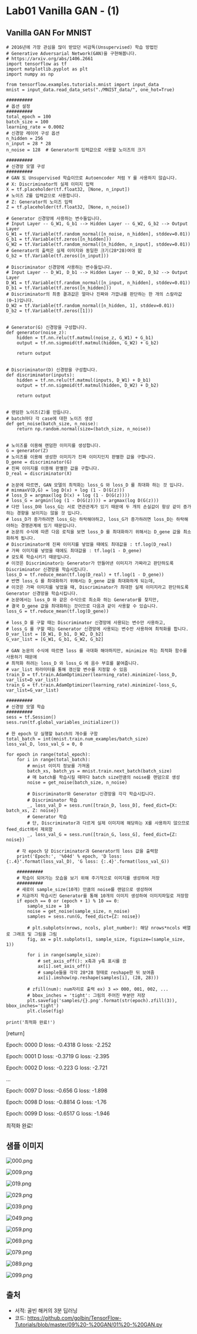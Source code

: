 # Lab01 Vanilla GAN - (1)

## Vanilla GAN For MNIST

    # 2016년에 가장 관심을 많이 받았던 비감독(Unsupervised) 학습 방법인
    # Generative Adversarial Network(GAN)을 구현해봅니다.
    # https://arxiv.org/abs/1406.2661
    import tensorflow as tf
    import matplotlib.pyplot as plt
    import numpy as np
    
    from tensorflow.examples.tutorials.mnist import input_data
    mnist = input_data.read_data_sets("./MNIST_data/", one_hot=True)
    
    ##########
    # 옵션 설정
    ##########
    total_epoch = 100
    batch_size = 100
    learning_rate = 0.0002
    # 신경망 레이어 구성 옵션
    n_hidden = 256
    n_input = 28 * 28
    n_noise = 128  # Generator의 입력값으로 사용할 노이즈의 크기
    
    ##########
    # 신경망 모델 구성
    ##########
    # GAN 도 Unsupervised 학습이므로 Autoencoder 처럼 Y 를 사용하지 않습니다.
    # X: Discriminator의 실제 이미지 입력
    X = tf.placeholder(tf.float32, [None, n_input])
    # 노이즈 Z를 입력값으로 사용합니다.
    # Z: Generator의 노이즈 입력
    Z = tf.placeholder(tf.float32, [None, n_noise])
    
    # Generator 신경망에 사용하는 변수들입니다.
    # Input Layer -- G_W1, G_b1 --> Hidden Layer -- G_W2, G_b2 --> Output Layer
    G_W1 = tf.Variable(tf.random_normal([n_noise, n_hidden], stddev=0.01))
    G_b1 = tf.Variable(tf.zeros([n_hidden]))
    G_W2 = tf.Variable(tf.random_normal([n_hidden, n_input], stddev=0.01))
    # Generator의 출력은 실제 이미지와 동일한 크기(28*28)여야 함
    G_b2 = tf.Variable(tf.zeros([n_input]))
    
    # Discriminator 신경망에 사용하는 변수들입니다.
    # Input Layer -- D_W1, D_b1 --> Hidden Layer -- D_W2, D_b2 --> Output Layer
    D_W1 = tf.Variable(tf.random_normal([n_input, n_hidden], stddev=0.01))
    D_b1 = tf.Variable(tf.zeros([n_hidden]))
    # Discriminator의 최종 결과값은 얼마나 진짜와 가깝냐를 판단하는 한 개의 스칼라값(0~1)입니다.
    D_W2 = tf.Variable(tf.random_normal([n_hidden, 1], stddev=0.01))
    D_b2 = tf.Variable(tf.zeros([1]))
    
    
    # Generator(G) 신경망을 구성합니다.
    def generator(noise_z):
        hidden = tf.nn.relu(tf.matmul(noise_z, G_W1) + G_b1)
        output = tf.nn.sigmoid(tf.matmul(hidden, G_W2) + G_b2)
    
        return output
    
    
    # Discriminator(D) 신경망을 구성합니다.
    def discriminator(inputs):
        hidden = tf.nn.relu(tf.matmul(inputs, D_W1) + D_b1)
        output = tf.nn.sigmoid(tf.matmul(hidden, D_W2) + D_b2)
    
        return output
    
    
    # 랜덤한 노이즈(Z)를 만듭니다.
    # batch마다 각 case에 대한 노이즈 생성
    def get_noise(batch_size, n_noise):
        return np.random.normal(size=(batch_size, n_noise))
    
    
    # 노이즈를 이용해 랜덤한 이미지를 생성합니다.
    G = generator(Z)
    # 노이즈를 이용해 생성한 이미지가 진짜 이미지인지 판별한 값을 구합니다.
    D_gene = discriminator(G)
    # 진짜 이미지를 이용해 판별한 값을 구합니다.
    D_real = discriminator(X)
    
    # 논문에 따르면, GAN 모델의 최적화는 loss_G 와 loss_D 를 최대화 하는 것 입니다.
    # minmaxV(D,G) = log D(x) + log (1 - D(G(z)))
    # loss_D = argmax(log D(x) + log (1 - D(G(z))))
    # loss_G = argmin(log (1 - D(G(z)))) = argmax(log D(G(z)))
    # 다만 loss_D와 loss_G는 서로 연관관계가 있기 때문에 두 개의 손실값이 항상 같이 증가하는 경향을 보이지는 않을 것 입니다.
    # loss_D가 증가하려면 loss_G는 하락해야하고, loss_G가 증가하려면 loss_D는 하락해야하는 경쟁관계에 있기 때문입니다.
    # 논문의 수식에 따른 다음 로직을 보면 loss_D 를 최대화하기 위해서는 D_gene 값을 최소화하게 됩니다.
    # Discriminator에 진짜 이미지를 넣었을 때에도 최대값을 : tf.log(D_real)
    # 가짜 이미지를 넣었을 때에도 최대값을 : tf.log(1 - D_gene)
    # 갖도록 학습시키기 때문입니다.
    # 이것은 Discriminator는 Generator가 만들어낸 이미지가 가짜라고 판단하도록 Discriminator 신경망을 학습시킵니다.
    loss_D = tf.reduce_mean(tf.log(D_real) + tf.log(1 - D_gene))
    # 반면 loss_G 를 최대화하기 위해서는 D_gene 값을 최대화하게 되는데,
    # 이것은 가짜 이미지를 넣었을 때, Discriminator가 최대한 실제 이미지라고 판단하도록 Generator 신경망을 학습시킵니다.
    # 논문에서는 loss_D 와 같은 수식으로 최소화 하는 Generator를 찾지만,
    # 결국 D_gene 값을 최대화하는 것이므로 다음과 같이 사용할 수 있습니다.
    loss_G = tf.reduce_mean(tf.log(D_gene))
    
    # loss_D 를 구할 때는 Discriminator 신경망에 사용되는 변수만 사용하고,
    # loss_G 를 구할 때는 Generator 신경망에 사용되는 변수만 사용하여 최적화를 합니다.
    D_var_list = [D_W1, D_b1, D_W2, D_b2]
    G_var_list = [G_W1, G_b1, G_W2, G_b2]
    
    # GAN 논문의 수식에 따르면 loss 를 극대화 해야하지만, minimize 하는 최적화 함수를 사용하기 때문에
    # 최적화 하려는 loss_D 와 loss_G 에 음수 부호를 붙여줍니다.
    # var_list 파라미터를 통해 갱신할 변수를 지정할 수 있음
    train_D = tf.train.AdamOptimizer(learning_rate).minimize(-loss_D, var_list=D_var_list)
    train_G = tf.train.AdamOptimizer(learning_rate).minimize(-loss_G, var_list=G_var_list)
    
    ##########
    # 신경망 모델 학습
    ##########
    sess = tf.Session()
    sess.run(tf.global_variables_initializer())
    
    # 한 epoch 당 실행할 batch의 개수를 구함
    total_batch = int(mnist.train.num_examples/batch_size)
    loss_val_D, loss_val_G = 0, 0
    
    for epoch in range(total_epoch):
        for i in range(total_batch):
            # mnist 이미지 정보를 가져옴
            batch_xs, batch_ys = mnist.train.next_batch(batch_size)
            # 매 batch를 학습시킬 때마다 batch size만큼의 noise를 랜덤으로 생성
            noise = get_noise(batch_size, n_noise)
    
            # Discriminator와 Generator 신경망을 각각 학습시킵니다.
            # Discriminator 학습
            _, loss_val_D = sess.run([train_D, loss_D], feed_dict={X: batch_xs, Z: noise})
            # Generator 학습
            # 단, Discriminator과 다르게 실제 이미지에 해당하는 X를 사용하지 않으므로 feed_dict에서 제외함
            _, loss_val_G = sess.run([train_G, loss_G], feed_dict={Z: noise})
    
        # 각 epoch 당 Discriminator과 Generator의 loss 값을 출력함
        print('Epoch:', '%04d' % epoch, 'D loss: {:.4}'.format(loss_val_D), 'G loss: {:.4}'.format(loss_val_G))
    
        ##########
        # 학습이 되어가는 모습을 보기 위해 주기적으로 이미지를 생성하여 저장
        ##########
        # 새로이 sample_size(10개) 만큼의 noise를 랜덤으로 생성하여
        # 지금까지 학습시킨 Generator를 통해 10개의 이미지 생성하여 이미지파일로 저장함
        if epoch == 0 or (epoch + 1) % 10 == 0:
            sample_size = 10
            noise = get_noise(sample_size, n_noise)
            samples = sess.run(G, feed_dict={Z: noise})
    
            # plt.subplots(nrows, ncols, plot_number): 해당 nrows*ncols 배열로 그래프 및 그림을 그림
            fig, ax = plt.subplots(1, sample_size, figsize=(sample_size, 1))
    
            for i in range(sample_size):
                # set_axis_off(): x축과 y축 표시를 끔
                ax[i].set_axis_off()
                # sample들을 각각 28*28 형태로 reshape한 뒤 보여줌
                ax[i].imshow(np.reshape(samples[i], (28, 28)))
    
            # zfill(num): num자리로 출력 ex) 3 => 000, 001, 002, ...
            # bbox_inches = 'tight': 그림의 주어진 부분만 저장
            plt.savefig('samples/{}.png'.format(str(epoch).zfill(3)), bbox_inches='tight')
            plt.close(fig)
    
    print('최적화 완료!')
    
[return]

Epoch: 0000 D loss: -0.4318 G loss: -2.252

Epoch: 0001 D loss: -0.3719 G loss: -2.395

Epoch: 0002 D loss: -0.223 G loss: -2.721

...

Epoch: 0097 D loss: -0.656 G loss: -1.898

Epoch: 0098 D loss: -0.8814 G loss: -1.76

Epoch: 0099 D loss: -0.6517 G loss: -1.946

최적화 완료!

## 샘플 이미지

![000.png](samples/000.png)

![009.png](samples/009.png)

![019.png](samples/019.png)

![029.png](samples/029.png)

![039.png](samples/039.png)

![049.png](samples/049.png)

![059.png](samples/059.png)

![069.png](samples/069.png)

![079.png](samples/079.png)

![089.png](samples/089.png)

![099.png](samples/099.png)
    
## 출처

- 서적: 골빈 해커의 3분 딥러닝
- 코드: https://github.com/golbin/TensorFlow-Tutorials/blob/master/09%20-%20GAN/01%20-%20GAN.py